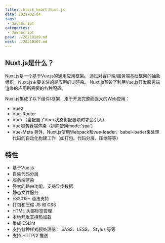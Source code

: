 ```yaml
---
title: :black_heart:Nuxt.js
date: 2021-02-04
tags:
 - JavaScript
categories:
 - JavaScript
prev: ./20210109.md
next: ./20210107.md
---
```

## Nuxt.js是什么？
Nuxt.js是一个基于Vue.js的通用应用框架。
通过对客户端/服务端基础框架的抽象组织，Nuxt.js主要关注的是应用的UI渲染。
Nuxt.js预设了利用Vue.js开发服务端渲染的应用所需要的各种配置。

Nuxt.js集成了以下组件/框架，用于开发完整而强大的Web应用：
- Vue2
- Vue-Router
- Vuex（当配置了Vuex状态树配置项时才会引入）
- Vue服务器端渲染（排除使用mode:'spa'）
- Vue-Meta
另外，Nuxt.js使用Webpack和vue-loader、babel-loader来处理代码的自动化构建工作（如打包、代码分层、压缩等等）
## 特性
- 基于Vue.js
- 自动代码分层
- 服务端渲染
- 强大的路由功能，支持异步数据
- 静态文件服务
- ES2015+ 语法支持
- 打包和压缩 JS 和 CSS
- HTML 头部标签管理
- 本地开发支持热加载
- 集成 ESLint
- 支持各种样式预处理器： SASS、LESS、 Stylus 等等
- 支持 HTTP/2 推送